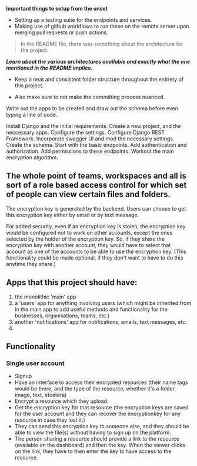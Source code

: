 **Important things to setup from the onset**
- Setting up a testing suite for the endpoints and services.
- Making use of github workflows to run these on the remote server upon merging pull requests or push actions.

> In the README file, there was something about the architecture for the project.

***Learn about the various architectures available and exactly what the one mentioned in the README implies.***

- Keep a neat and consistent folder structure throughout the entirety of this project.

- Also make sure to not make the committing process nuanced.

Write out the apps to be created and draw out the schema before even typing a line of code.



Install Django and the initial requirements.
Create a new project, and the neccessary apps.
Configure the settings.
Configure Django REST Framework.
Incorporate swagger UI and mod the necessary settings.
Create the schema.
Start with the basic endpoints.
Add authentication and authorization.
Add permissions to these endpoints.
Workout the main encryption algorithm.


## The whole point of teams, workspaces and all is sort of a role based access control for which set of people can view certain files and folders.


The encryption key is generated by the backend. Users can choose to get this encryption key either by email or by text message.

For added security, even if an encryption key is stolen, the encryption key would be configured not to work on other accounts, except the ones selected by the holder of the encryption key. So, if they share the encryption key with another account, they would have to select that account as one of the accounts to be able to use the encryption key. (This functionality could be made optional, if they don't want to have to do this anytime they share.)

## Apps that this project should have:

1. the monolithic 'main' app
2. a 'users' app for anything involving users (which might be inherited from in the main app to add useful methods and functionality for the businesses, organisations, teams, etc.)
3. another 'notifications' app for notifications, emails, text messages, etc.
4. 


## Functionality

### Single user account

- Signup
- Have an interface to access their encrypted resources (their name tags would be there, and the type of the resource, whether it's a folder, image, text, etcetera)
- Encrypt a resource which they upload.
- Get the encryption key for that resource (the encryption keys are saved for the user account and they can recover the encryptionkey for any resource in case they lost it.)
- They can send this encryption key to someone else, and they should be able to view the file(s) without having to sign up on the platform.
- The person sharing a resource should provide a link to the resource (available on the dashboard) and then the key. When the viewer clicks on the link, they have to then enter the key to have access to the resource.


